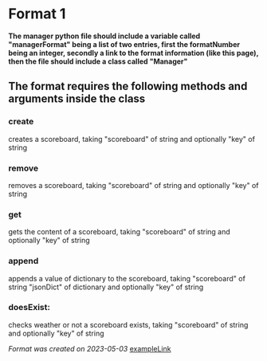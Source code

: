 # Format 1

**The manager python file should include a variable called "managerFormat" being a list of two entries, first the formatNumber being an integer, secondly a link to the format information (like this page), then the file should include a class called "Manager"**

## The format requires the following methods and arguments inside the class

### create
creates a scoreboard, taking "scoreboard" of string and optionally "key" of string

### remove
removes a scoreboard, taking "scoreboard" of string and optionally "key" of string

### get
gets the content of a scoreboard, taking "scoreboard" of string and optionally "key" of string

### append
appends a value of dictionary to the scoreboard, taking "scoreboard" of string "jsonDict" of dictionary and optionally "key" of string

### doesExist:
checks weather or not a scoreboard exists, taking "scoreboard" of string and optionally "key" of string

*Format was created on 2023-05-03*
[exampleLink](http://example.com)
